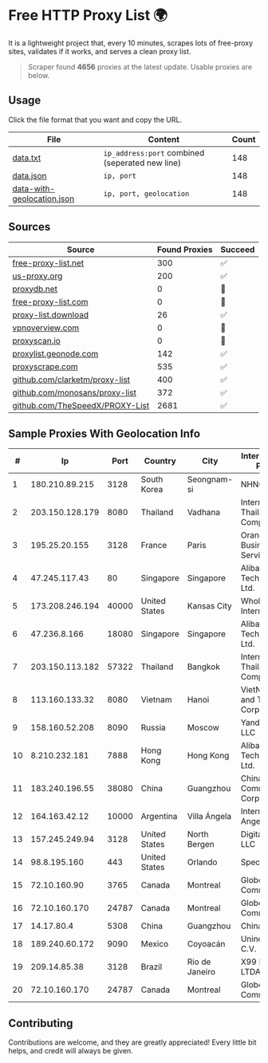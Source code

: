 
# Free HTTP Proxy List 🌍

It is a lightweight project that, every 10 minutes, scrapes lots of free-proxy sites, validates if it works, and serves a clean proxy list.


> Scraper found **4656** proxies at the latest update. Usable proxies are below.

## Usage

Click the file format that you want and copy the URL.


|File|Content|Count|
|----|-------|-----|
|[data.txt](https://raw.githubusercontent.com/themiralay/Proxy-List-World/master/data.txt)|`ip_address:port` combined (seperated new line)|148|
|[data.json](https://raw.githubusercontent.com/themiralay/Proxy-List-World/master/data.json)|`ip, port`|148|
|[data-with-geolocation.json](https://raw.githubusercontent.com/themiralay/Proxy-List-World/master/data-with-geolocation.json)|`ip, port, geolocation`|148|

## Sources

|Source|Found Proxies|Succeed|
|------|-------------|-------|
|[free-proxy-list.net](https://free-proxy-list.net)|300|✅|
|[us-proxy.org](https://www.us-proxy.org)|200|✅|
|[proxydb.net](http://proxydb.net)|0|🚫|
|[free-proxy-list.com](https://free-proxy-list.com/?page=&port=&type%5B%5D=http&type%5B%5D=https&up_time=0&search=Search)|0|🚫|
|[proxy-list.download](https://www.proxy-list.download/HTTP)|26|✅|
|[vpnoverview.com](https://vpnoverview.com/privacy/anonymous-browsing/free-proxy-servers)|0|🚫|
|[proxyscan.io](https://www.proxyscan.io)|0|🚫|
|[proxylist.geonode.com](https://proxylist.geonode.com/api/proxy-list?limit=300&page=1&sort_by=lastChecked&sort_type=desc&protocols=http,https)|142|✅|
|[proxyscrape.com](https://api.proxyscrape.com/v2/?request=displayproxies&protocol=http&timeout=10000&country=all&ssl=all&anonymity=all)|535|✅|
|[github.com/clarketm/proxy-list](https://raw.githubusercontent.com/clarketm/proxy-list/master/proxy-list-raw.txt)|400|✅|
|[github.com/monosans/proxy-list](https://raw.githubusercontent.com/monosans/proxy-list/main/proxies/http.txt)|372|✅|
|[github.com/TheSpeedX/PROXY-List](https://raw.githubusercontent.com/TheSpeedX/PROXY-List/master/http.txt)|2681|✅|


## Sample Proxies With Geolocation Info

|#|Ip|Port|Country|City|Internet Service Provider|
|-|--|----|-------|----|-------------------------|
|1|180.210.89.215|3128|South Korea|Seongnam-si|NHNCLOUD|
|2|203.150.128.179|8080|Thailand|Vadhana|Internet Thailand Company Ltd|
|3|195.25.20.155|3128|France|Paris|Orange Business Services|
|4|47.245.117.43|80|Singapore|Singapore|Alibaba (US) Technology Co., Ltd.|
|5|173.208.246.194|40000|United States|Kansas City|WholeSale Internet|
|6|47.236.8.166|18080|Singapore|Singapore|Alibaba (US) Technology Co., Ltd.|
|7|203.150.113.182|57322|Thailand|Bangkok|Internet Thailand Company Ltd.|
|8|113.160.133.32|8080|Vietnam|Hanoi|VietNam Post and Telecom Corporation|
|9|158.160.52.208|8090|Russia|Moscow|Yandex.Cloud LLC|
|10|8.210.232.181|7888|Hong Kong|Hong Kong|Alibaba (US) Technology Co., Ltd.|
|11|183.240.196.55|38080|China|Guangzhou|China Mobile Communications Corporation|
|12|164.163.42.12|10000|Argentina|Villa Ángela|Interret Villa Angela SRL|
|13|157.245.249.94|3128|United States|North Bergen|DigitalOcean, LLC|
|14|98.8.195.160|443|United States|Orlando|Spectrum|
|15|72.10.160.90|3765|Canada|Montreal|GloboTech Communications|
|16|72.10.160.170|24787|Canada|Montreal|GloboTech Communications|
|17|14.17.80.4|5308|China|Guangzhou|Chinanet|
|18|189.240.60.172|9090|Mexico|Coyoacán|Uninet S.A. de C.V.|
|19|209.14.85.38|3128|Brazil|Rio de Janeiro|X99 INTERNET LTDA.|
|20|72.10.160.170|24787|Canada|Montreal|GloboTech Communications|



## Contributing

Contributions are welcome, and they are greatly appreciated! Every
little bit helps, and credit will always be given.

